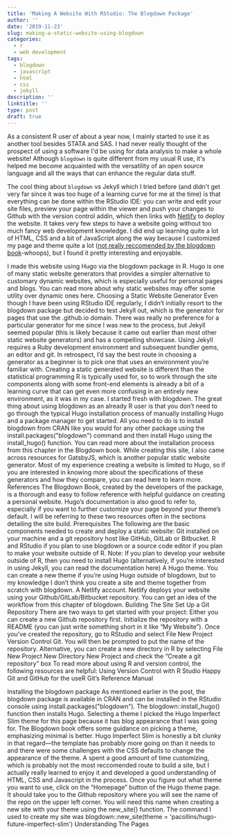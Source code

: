 ```yaml
---
title: 'Making A Website With RStudio: The Blogdown Package'
author: ''
date: '2019-11-23'
slug: making-a-static-website-using-blogdown
categories:
  - r
  - web development
tags:
  - blogdown
  - javascript
  - html
  - css
  - jekyll
description: ''
linktitle: ''
type: post
draft: true
---
```

As a consistent R user of about a year now, I mainly started to use it as another tool besides STATA and SAS. I had never really thought of the prospect of using a software I'd be using for data analysis to make a whole website! Although `blogdown` is quite different from my usual R use, it's helped me become acquainted with the versatility of an open source language and all the ways that can enhance the regular data stuff. 


The cool thing about `blogdown` vs Jekyll which I tried before (and didn't get very far since it was too huge of a learning curve for me at the time) is that everything can be done within the RStudio IDE: you can write and edit your site files, preview your page within the viewer and push your changes to Github with the version control addin, which then links with [Netlify](https://www.netlify.com/) to deploy the website. It takes very few steps to have a website going without too much fancy web development knowledge. I did end up learning quite a lot of HTML, CSS and a bit of JavaScript along the way because I customized my page and theme quite a lot ([not really reccomended by the blogdown book](https://bookdown.org/yihui/blogdown/other-themes.html)-whoops), but I found it pretty interesting and enjoyable. 


I made this website using Hugo via the blogdown package in R. Hugo is one of many static website generators that provides a simpler alternative to customary dynamic websites, which is especially useful for personal pages and blogs. You can read more about why static websites may offer some utility over dynamic ones here.
Choosing a Static Website Generator
Even though I have been using RStudio IDE regularly, I didn’t initially resort to the blogdown package but decided to test Jekyll out, which is the generator for pages that use the .github.io domain. There was really no preference for a particular generator for me since I was new to the process, but Jekyll seemed popular (this is likely because it came out earlier than most other static website generators) and has a compelling showcase. Using Jekyll requires a Ruby development environment and subsequent bundler gems, an editor and git. In retrospect, I’d say the best route in choosing a generator as a beginner is to pick one that uses an environment you’re familiar with. Creating a static generated website is different than the statistical programming R is typically used for, so to work through the site components along with some front-end elements is already a bit of a learning curve that can get even more confusing in an entirely new environment, as it was in my case.
I started fresh with blogdown. The great thing about using blogdown as an already R user is that you don’t need to go through the typical Hugo installation process of manually installing Hugo and a package manager to get started. All you need to do is to install blogdown from CRAN like you would for any other package using the install.packages("blogdown") command and then install Hugo using the install_hugo() function. You can read more about the installation process from this chapter in the Blogdown book.
While creating this site, I also came across resources for GatsbyJS, which is another popular static website generator. Most of my experience creating a website is limited to Hugo, so if you are interested in knowing more about the specifications of these generators and how they compare, you can read here to learn more.
References
The Blogdown Book, created by the developers of the package, is a thorough and easy to follow reference with helpful guidance on creating a personal website. Hugo’s documentation is also good to refer to, especially if you want to further customize your page beyond your theme’s default. I will be referring to these two resources often in the sections detailing the site build.
Prerequisites
The following are the basic components needed to create and deploy a static website:
Git installed on your machine and a git repository host like GitHub, GitLab or Bitbucket.
R and RStudio if you plan to use blogdown or a source code editor if you plan to make your website outside of R. Note: If you plan to develop your website outside of R, then you need to install Hugo (alternatively, if you’re interested in using Jekyll, you can read the documentation here)
A Hugo theme. You can create a new theme if you’re using Hugo outside of blogdown, but to my knowledge I don’t think you create a site and theme together from scratch with blogdown.
A Netlify account. Netlify deploys your website using your Github/GitLab/Bitbucket repository.
You can get an idea of the workflow from this chapter of blogdown.
Building The Site
Set Up a Git Repository
There are two ways to get started with your project: 
Either you can create a new Github repository first. Initialize the repository with a README (you can just write something short in it like “My Website”). Once you’ve created the repository, go to RStudio and select File New Project Version Control Git. You will then be prompted to put the name of the repository. 
Alternative, you can create a new directory in R by selecting File New Project New Directory New Project and check the “Create a git repository” box 
To read more about using R and version control, the following resources are helpful: 
Using Version Control with R Studio 
Happy Git and GitHub for the useR 
Git’s Reference Manual 

Installing the blogdown package
As mentioned earlier in the post, the blogdown package is available in CRAN and can be installed in the RStudio console using install.packages("blogdown"). The blogdown::install_hugo() function then installs Hugo.
Selecting a theme
I picked the Hugo Imperfect Slim theme for this page because it has blog appearance that I was going for. The Blogdown book offers some guidance on picking a theme, emphasizing minimal is better. Hugo Imperfect Slim is honestly a bit clunky in that regard—the template has probably more going on than it needs to and there were some challenges with the CSS defaults to change the appearance of the theme. A spent a good amount of time customizing, which is probably not the most reccomended route to build a site, but I actually really learned to enjoy it and developed a good understanding of HTML, CSS and Javascript in the process.
Once you figure out what theme you want to use, click on the “Homepage” button of the Hugo theme page. It should take you to the Github repository where you will see the name of the repo on the upper left corner. You will need this name when creating a new site with your theme using the new_site() function. The command I used to create my site was
blogdown::new_site(theme = 'pacollins/hugo-future-imperfect-slim')
Understanding The Pages